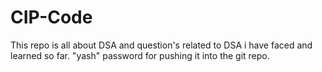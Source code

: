 # CIP-Code
This repo is all about DSA and question's related to DSA i have faced and learned so far.
"yash" password for pushing it into the git repo.



